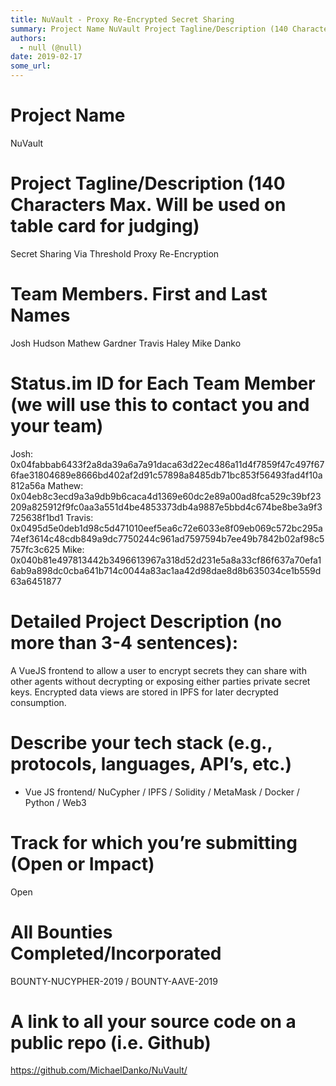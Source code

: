 ```yaml
---
title: NuVault - Proxy Re-Encrypted Secret Sharing
summary: Project Name NuVault Project Tagline/Description (140 Characters Max. Will be used on table card for judging) Secret Sharing Via Threshold Proxy Re-Encryption Team Members. First and Last Names Josh Hudson Mathew Gardner Travis Haley Mike Danko Status.im ID for Each Team Member (we will use this to contact you and your team) Josh  0x04fabbab6433f2a8da39a6a7a91daca63d22ec486a11d4f7859f47c497f676fae31804689e8666bd402af2d91c57898a8485db71bc853f56493fad4f10a812a56a Mathew: 0x04eb8c3ecd9a3a9db9b6caca
authors:
  - null (@null)
date: 2019-02-17
some_url: 
---
```


# Project Name
NuVault


# Project Tagline/Description (140 Characters Max. Will be used on table card for judging)
Secret Sharing Via Threshold Proxy Re-Encryption

# Team Members. First and Last Names
Josh Hudson
Mathew Gardner
Travis Haley
Mike Danko


# Status.im ID for Each Team Member (we will use this to contact you and your team)

Josh: 0x04fabbab6433f2a8da39a6a7a91daca63d22ec486a11d4f7859f47c497f676fae31804689e8666bd402af2d91c57898a8485db71bc853f56493fad4f10a812a56a
Mathew:
0x04eb8c3ecd9a3a9db9b6caca4d1369e60dc2e89a00ad8fca529c39bf23209a825912f9fc0aa3a551d4be4853373db4a9887e5bbd4c674be8be3a9f3725638f1bd1
Travis:
0x0495d5e0deb1d98c5d471010eef5ea6c72e6033e8f09eb069c572bc295a74ef3614c48cdb849a9dc7750244c961ad7597594b7ee49b7842b02af98c5757fc3c625
Mike:
0x040b81e497813442b3496613967a318d52d231e5a8a33cf86f637a70efa16ab9a898dc0cba641b714c0044a83ac1aa42d98dae8d8b635034ce1b559d63a6451877

# Detailed Project Description (no more than 3-4 sentences):
A VueJS frontend to allow a user to encrypt secrets they can share with other agents without decrypting or exposing either parties private secret keys. Encrypted data views are stored in IPFS for later decrypted consumption.


# Describe your tech stack (e.g., protocols, languages, API’s, etc.)
- Vue JS frontend/ NuCypher / IPFS / Solidity / MetaMask / Docker / Python / Web3


# Track for which you’re submitting (Open or Impact)
Open


# All Bounties Completed/Incorporated
BOUNTY-NUCYPHER-2019 / BOUNTY-AAVE-2019

# A link to all your source code on a public repo (i.e. Github)
https://github.com/MichaelDanko/NuVault/




